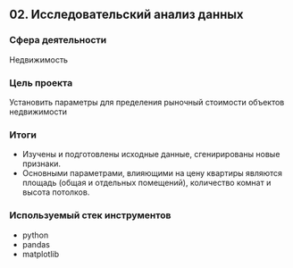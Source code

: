 ## 02. Исследовательский анализ данных

### Сфера деятельности

Недвижимость

### Цель проекта

Установить параметры для пределения рыночный стоимости объектов недвижимости

### Итоги
- Изучены и подготовлены исходные данные, сгенирированы новые признаки.
- Основными параметрами, влияющими на цену квартиры являются площадь (общая и отдельных помещений), количество комнат и высота потолков. 

### Используемый стек инструментов

- python
- pandas
- matplotlib
